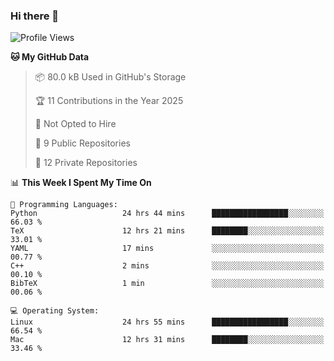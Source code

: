 ### Hi there 👋

<!--
**huayuan4396/huayuan4396** is a ✨ _special_ ✨ repository because its `README.md` (this file) appears on your GitHub profile.

Here are some ideas to get you started:

- 🔭 I’m currently working on ...
- 🌱 I’m currently learning ...
- 👯 I’m looking to collaborate on ...
- 🤔 I’m looking for help with ...
- 💬 Ask me about ...
- 📫 How to reach me: ...
- 😄 Pronouns: ...
- ⚡ Fun fact: ...
-->

<!--START_SECTION:waka-->
![Profile Views](http://img.shields.io/badge/Profile%20Views-1-blue)

**🐱 My GitHub Data** 

> 📦 80.0 kB Used in GitHub's Storage 
 > 
> 🏆 11 Contributions in the Year 2025
 > 
> 🚫 Not Opted to Hire
 > 
> 📜 9 Public Repositories 
 > 
> 🔑 12 Private Repositories 
 > 
📊 **This Week I Spent My Time On** 

```text
💬 Programming Languages: 
Python                   24 hrs 44 mins      █████████████████░░░░░░░░   66.03 % 
TeX                      12 hrs 21 mins      ████████░░░░░░░░░░░░░░░░░   33.01 % 
YAML                     17 mins             ░░░░░░░░░░░░░░░░░░░░░░░░░   00.77 % 
C++                      2 mins              ░░░░░░░░░░░░░░░░░░░░░░░░░   00.10 % 
BibTeX                   1 min               ░░░░░░░░░░░░░░░░░░░░░░░░░   00.06 % 

💻 Operating System: 
Linux                    24 hrs 55 mins      █████████████████░░░░░░░░   66.54 % 
Mac                      12 hrs 31 mins      ████████░░░░░░░░░░░░░░░░░   33.46 % 
```


<!--END_SECTION:waka-->
